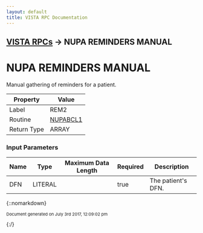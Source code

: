 ```yaml
---
layout: default
title: VISTA RPC Documentation
---
```


## [VISTA RPCs](TableOfContents) &#8594; NUPA REMINDERS MANUAL
# NUPA REMINDERS MANUAL

Manual gathering of reminders for a patient.

Property | Value
--- | ---
Label | REM2
Routine | [NUPABCL1](http://code.osehra.org/dox/Routine_NUPABCL1_source.html)
Return Type | ARRAY


### Input Parameters

Name | Type | Maximum Data Length | Required | Description
--- | --- | --- | --- | ---
DFN | LITERAL |  | true | The patient&#x27;s DFN.



{::nomarkdown} <br/><p style="font-size: 11px">Document generated on July 3rd 2017, 12:09:02 pm</p>{:/}